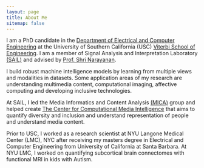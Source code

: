```yaml
---
layout: page
title: About Me
sitemap: false
---
```


I am a PhD candidate in the [Department of Electrical and Computer Engineering](https://minghsiehece.usc.edu/) at the University of Southern California (USC) [Viterbi School of Engineering](https://viterbischool.usc.edu/). I am a member of Signal Analysis and Interpretation Laboratory [(SAIL)](sail.usc.edu) and advised by [Prof. Shri Narayanan](http://sail.usc.edu/people/shri.php).  

I build robust machine intelligence models by learning from multiple views and modalities in datasets. Some application areas of my research are understanding multimedia content, computational imaging, affective computing and developing inclusive technologies.


At SAIL, I led the Media Informatics and Content Analysis [(MICA)](sail.usc.edu/mica) group and helped create [The Center for Computational Media Intelligence]() that aims to quantify diversity and inclusion and understand representation of people and understand media content. 

<!-- We collaborate with interdisciplinary industry partners such as [Geena Davis Institute for Gender in Media](https://www2.smartbrief.com/servlet/ArchiveServlet?issueid=A141C8D7-8FFC-4528-B697-619C0B17D4E2&sid=5e32ed3d-1c27-421f-beab-e0e23f037499), -->


Prior to USC, I worked as a research scientist at NYU Langone Medical Center (LMC), NYC after receiving my masters degree in Electrical and Computer Engineering from University of California at Santa Barbara. At NYU LMC, I worked on quantifying subcortical brain connectomes with functional MRI in kids with Autism.

